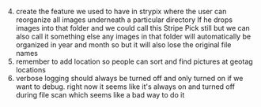 4. create the feature we used to have in strypix where the user can reorganize all images underneath a particular directory If he drops images into that folder and we could call this Stripe Pick still but we can also call it something else any images in that folder will automatically be organized in year and month so but it will also lose the original file names
6. remember to add location so people can sort and find pictures at geotag locations
7. verbose logging should always be turned off and only turned on if we want to debug. right now it seems like it's always on and turned off during file scan which seems like a bad way to do it
